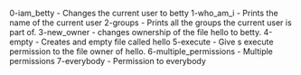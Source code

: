 0-iam_betty - Changes the current user to betty
1-who_am_i - Prints the name of the current user
2-groups - Prints all the groups the current user is part of.
3-new_owner - changes ownership of the file hello to betty.
4-empty - Creates and empty file called hello
5-execute - Give s execute permission to the file owner of hello.
6-multiple_permissions - Multiple permissions
7-everybody -  Permission to everybody
